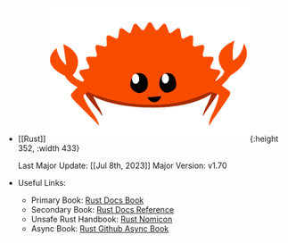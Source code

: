 - [[Rust]]
  ![image.png](../assets/image_1688829102595_0.png){:height 352, :width 433}
  
  Last Major Update: [[Jul 8th, 2023]] 
  Major Version: v1.70
- Useful Links:
  * Primary Book: [Rust Docs Book](https://doc.rust-lang.org/book/)
  * Secondary Book: [Rust Docs Reference](https://doc.rust-lang.org/reference/index.html)
  * Unsafe Rust Handbook: [Rust Nomicon](https://doc.rust-lang.org/nomicon/index.html)
  * Async Book: [Rust Github Async Book](https://rust-lang.github.io/async-book/)